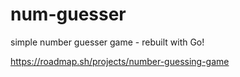 # num-guesser
simple number guesser game - rebuilt with Go!

https://roadmap.sh/projects/number-guessing-game
